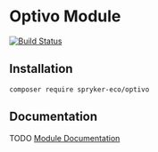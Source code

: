 # Optivo Module

[![Build Status](https://travis-ci.org/spryker-eco/optivo.svg?branch=master)](https://travis-ci.org/spryker-eco/optivo)

## Installation

```
composer require spryker-eco/optivo
```

## Documentation
TODO
[Module Documentation](https://academy.spryker.com)
